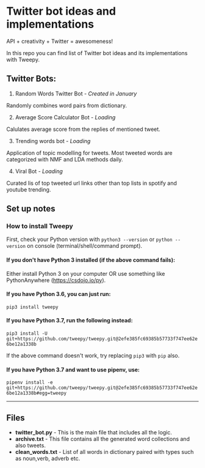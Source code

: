 # Twitter bot ideas and implementations

API + creativity + Twitter = awesomeness!

In this repo you can find list of Twitter bot ideas and its implementations with Tweepy.

## Twitter Bots:

1. Random Words Twitter Bot - *Created in January*

Randomly combines word pairs from dictionary.

2. Average Score Calculator Bot - *Loading*

Calulates average score from the replies of mentioned tweet.

3. Trending words bot - *Loading*

Application of topic modelling for tweets. Most tweeted words are categorized with NMF and LDA methods daily.

4. Viral Bot - *Loading*

Curated lis of top tweeted url links other than top lists in spotify and youtube trending.

## Set up notes

### How to install Tweepy

First, check your Python version with ``python3 --version`` or ``python --version`` on console (terminal/shell/command prompt).

#### If you don't have Python 3 installed (if the above command fails):

Either install Python 3 on your computer OR use something like PythonAnywhere (https://csdojo.io/py).

#### If you have Python 3.6, you can just run:

``pip3 install tweepy``

#### If you have Python 3.7, run the following instead:

``pip3 install -U git+https://github.com/tweepy/tweepy.git@2efe385fc69385b57733f747ee62e6be12a1338b``

If the above command doesn't work, try replacing ``pip3`` with ``pip`` also.

#### If you have Python 3.7 and want to use pipenv, use:

``pipenv install -e git+https://github.com/tweepy/tweepy.git@2efe385fc69385b57733f747ee62e6be12a1338b#egg=tweepy``

---

## Files
- **twitter_bot.py** - This is the main file that includes all the logic.
- **archive.txt** - This file contains all the generated word collections and also tweets.
- **clean_words.txt** - List of all words in dictionary paired with types such as noun,verb, adverb etc.